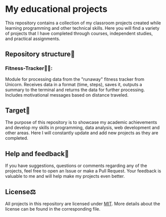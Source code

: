 # My educational projects

This repository contains a collection of my classroom projects created while learning programming and other technical skills.
Here you will find a variety of projects that I have completed through courses, independent studies, and practical assignments.

## Repository structure🌲

### Fitness-Tracker🏃‍♂️: 
Module for processing data from the "runaway" fitness tracker from Unicorn. Receives data in a format (time, steps), saves it, outputs a summary to the terminal and returns the data for further processing. Includes motivational messages based on distance traveled.

## Target🎯
The purpose of this repository is to showcase my academic achievements and develop my skills in programming, data analysis, web development and other areas.
Here I will constantly update and add new projects as they are completed.

## Help and feedback🩼
If you have suggestions, questions or comments regarding any of the projects, feel free to open an Issue or make a Pull Request. Your feedback is valuable to me and will help make my projects even better.

## License⚖️
All projects in this repository are licensed under [MIT](./LICENSE.txt).
More details about the license can be found in the corresponding file.